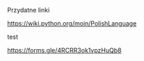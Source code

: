 Przydatne linki

https://wiki.python.org/moin/PolishLanguage


test

https://forms.gle/4RCRR3ok1vpzHuQb8
